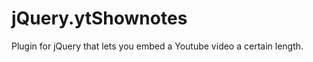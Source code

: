jQuery.ytShownotes
==================

Plugin for jQuery that lets you embed a Youtube video a certain length.

